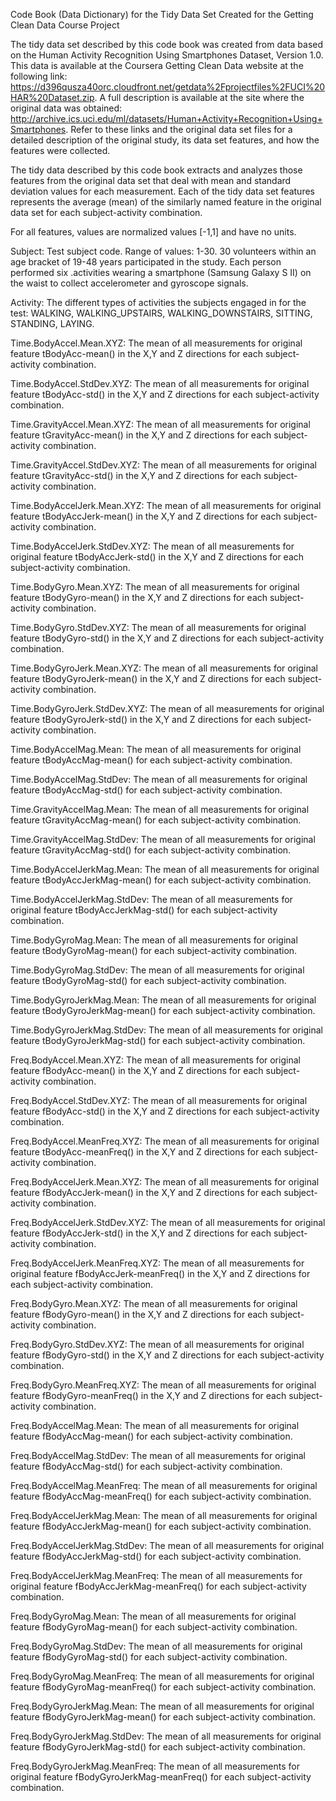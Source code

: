 Code Book (Data Dictionary) for the Tidy Data Set Created for the Getting Clean Data Course Project

The tidy data set described by this code book was created from data based on the Human Activity Recognition Using Smartphones Dataset, Version 1.0. This data is available at the Coursera Getting Clean Data website at the following link: https://d396qusza40orc.cloudfront.net/getdata%2Fprojectfiles%2FUCI%20HAR%20Dataset.zip. A full description is available at the site where the original data was obtained: http://archive.ics.uci.edu/ml/datasets/Human+Activity+Recognition+Using+Smartphones. Refer to these links and the original data set files for a detailed description of the original study, its data set features, and how the features were collected.

The tidy data described by this code book extracts and analyzes those features from the original data set that deal with mean and standard deviation values for each measurement. Each of the tidy data set features represents the average (mean) of the similarly named feature in the original data set for each subject-activity combination. 

For all features, values are normalized values [-1,1] and have no units.


Subject: Test subject code. Range of values: 1-30.  30 volunteers within an age bracket of 19-48 years participated in the study. Each person performed six 
            .activities wearing a smartphone (Samsung Galaxy S II) on the waist to collect accelerometer and gyroscope signals.
  
Activity: The different types of activities the subjects engaged in for the test: WALKING, WALKING_UPSTAIRS, WALKING_DOWNSTAIRS, SITTING, STANDING, LAYING.
                  
Time.BodyAccel.Mean.XYZ: The mean of all measurements for original feature tBodyAcc-mean() in the X,Y and Z directions for each subject-activity combination. 
      
Time.BodyAccel.StdDev.XYZ: The mean of all measurements for original feature tBodyAcc-std() in the X,Y and Z directions for each subject-activity combination.  

Time.GravityAccel.Mean.XYZ: The mean of all measurements for original feature tGravityAcc-mean() in the X,Y and Z directions for each subject-activity combination.  

Time.GravityAccel.StdDev.XYZ: The mean of all measurements for original feature tGravityAcc-std() in the X,Y and Z directions for each subject-activity combination.  

Time.BodyAccelJerk.Mean.XYZ: The mean of all measurements for original feature tBodyAccJerk-mean() in the X,Y and Z directions for each subject-activity combination.  

Time.BodyAccelJerk.StdDev.XYZ: The mean of all measurements for original feature tBodyAccJerk-std() in the X,Y and Z directions for each subject-activity combination.  

Time.BodyGyro.Mean.XYZ: The mean of all measurements for original feature tBodyGyro-mean() in the X,Y and Z directions for each subject-activity combination.  

Time.BodyGyro.StdDev.XYZ: The mean of all measurements for original feature tBodyGyro-std() in the X,Y and Z directions for each subject-activity combination.  

Time.BodyGyroJerk.Mean.XYZ: The mean of all measurements for original feature tBodyGyroJerk-mean() in the X,Y and Z directions for each subject-activity combination.  

Time.BodyGyroJerk.StdDev.XYZ: The mean of all measurements for original feature tBodyGyroJerk-std() in the X,Y and Z directions for each subject-activity combination.  

Time.BodyAccelMag.Mean: The mean of all measurements for original feature tBodyAccMag-mean() for each subject-activity combination. 

Time.BodyAccelMag.StdDev: The mean of all measurements for original feature tBodyAccMag-std() for each subject-activity combination. 

Time.GravityAccelMag.Mean: The mean of all measurements for original feature tGravityAccMag-mean() for each subject-activity combination. 

Time.GravityAccelMag.StdDev: The mean of all measurements for original feature tGravityAccMag-std() for each subject-activity combination. 

Time.BodyAccelJerkMag.Mean: The mean of all measurements for original feature tBodyAccJerkMag-mean() for each subject-activity combination. 

Time.BodyAccelJerkMag.StdDev: The mean of all measurements for original feature tBodyAccJerkMag-std() for each subject-activity combination. 

Time.BodyGyroMag.Mean: The mean of all measurements for original feature tBodyGyroMag-mean() for each subject-activity combination. 

Time.BodyGyroMag.StdDev: The mean of all measurements for original feature tBodyGyroMag-std() for each subject-activity combination. 

Time.BodyGyroJerkMag.Mean: The mean of all measurements for original feature tBodyGyroJerkMag-mean() for each subject-activity combination. 

Time.BodyGyroJerkMag.StdDev: The mean of all measurements for original feature tBodyGyroJerkMag-std() for each subject-activity combination. 

Freq.BodyAccel.Mean.XYZ: The mean of all measurements for original feature fBodyAcc-mean() in the X,Y and Z directions for each subject-activity combination.  

Freq.BodyAccel.StdDev.XYZ: The mean of all measurements for original feature fBodyAcc-std() in the X,Y and Z directions for each subject-activity combination. 

Freq.BodyAccel.MeanFreq.XYZ: The mean of all measurements for original feature tBodyAcc-meanFreq() in the X,Y and Z directions for each subject-activity combination.  

Freq.BodyAccelJerk.Mean.XYZ: The mean of all measurements for original feature fBodyAccJerk-mean() in the X,Y and Z directions for each subject-activity combination.  

Freq.BodyAccelJerk.StdDev.XYZ: The mean of all measurements for original feature fBodyAccJerk-std() in the X,Y and Z directions for each subject-activity combination. 

Freq.BodyAccelJerk.MeanFreq.XYZ: The mean of all measurements for original feature fBodyAccJerk-meanFreq() in the X,Y and Z directions for each subject-activity combination. 

Freq.BodyGyro.Mean.XYZ: The mean of all measurements for original feature fBodyGyro-mean() in the X,Y and Z directions for each subject-activity combination.  

Freq.BodyGyro.StdDev.XYZ: The mean of all measurements for original feature fBodyGyro-std() in the X,Y and Z directions for each subject-activity combination. 

Freq.BodyGyro.MeanFreq.XYZ: The mean of all measurements for original feature fBodyGyro-meanFreq() in the X,Y and Z directions for each subject-activity combination. 

Freq.BodyAccelMag.Mean: The mean of all measurements for original feature fBodyAccMag-mean() for each subject-activity combination. 

Freq.BodyAccelMag.StdDev: The mean of all measurements for original feature fBodyAccMag-std() for each subject-activity combination. 

Freq.BodyAccelMag.MeanFreq: The mean of all measurements for original feature fBodyAccMag-meanFreq() for each subject-activity combination. 

Freq.BodyAccelJerkMag.Mean: The mean of all measurements for original feature fBodyAccJerkMag-mean() for each subject-activity combination. 

Freq.BodyAccelJerkMag.StdDev: The mean of all measurements for original feature fBodyAccJerkMag-std() for each subject-activity combination. 

Freq.BodyAccelJerkMag.MeanFreq: The mean of all measurements for original feature fBodyAccJerkMag-meanFreq() for each subject-activity combination. 

Freq.BodyGyroMag.Mean: The mean of all measurements for original feature fBodyGyroMag-mean() for each subject-activity combination. 
     
Freq.BodyGyroMag.StdDev: The mean of all measurements for original feature fBodyGyroMag-std() for each subject-activity combination. 
     
Freq.BodyGyroMag.MeanFreq: The mean of all measurements for original feature fBodyGyroMag-meanFreq() for each subject-activity combination. 

Freq.BodyGyroJerkMag.Mean: The mean of all measurements for original feature fBodyGyroJerkMag-mean() for each subject-activity combination. 
     
Freq.BodyGyroJerkMag.StdDev: The mean of all measurements for original feature fBodyGyroJerkMag-std() for each subject-activity combination. 

Freq.BodyGyroJerkMag.MeanFreq: The mean of all measurements for original feature fBodyGyroJerkMag-meanFreq() for each subject-activity combination. 
